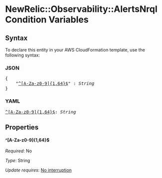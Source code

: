 # NewRelic::Observability::AlertsNrqlCondition Variables

## Syntax

To declare this entity in your AWS CloudFormation template, use the following syntax:

### JSON

<pre>
{
    "<a href="#^[a-za-z0-9]{1,64}$" title="^[A-Za-z0-9]{1,64}$">^[A-Za-z0-9]{1,64}$</a>" : <i>String</i>
}
</pre>

### YAML

<pre>
<a href="#^[a-za-z0-9]{1,64}$" title="^[A-Za-z0-9]{1,64}$">^[A-Za-z0-9]{1,64}$</a>: <i>String</i>
</pre>

## Properties

#### \^[A-Za-z0-9]{1,64}$

_Required_: No

_Type_: String

_Update requires_: [No interruption](https://docs.aws.amazon.com/AWSCloudFormation/latest/UserGuide/using-cfn-updating-stacks-update-behaviors.html#update-no-interrupt)

